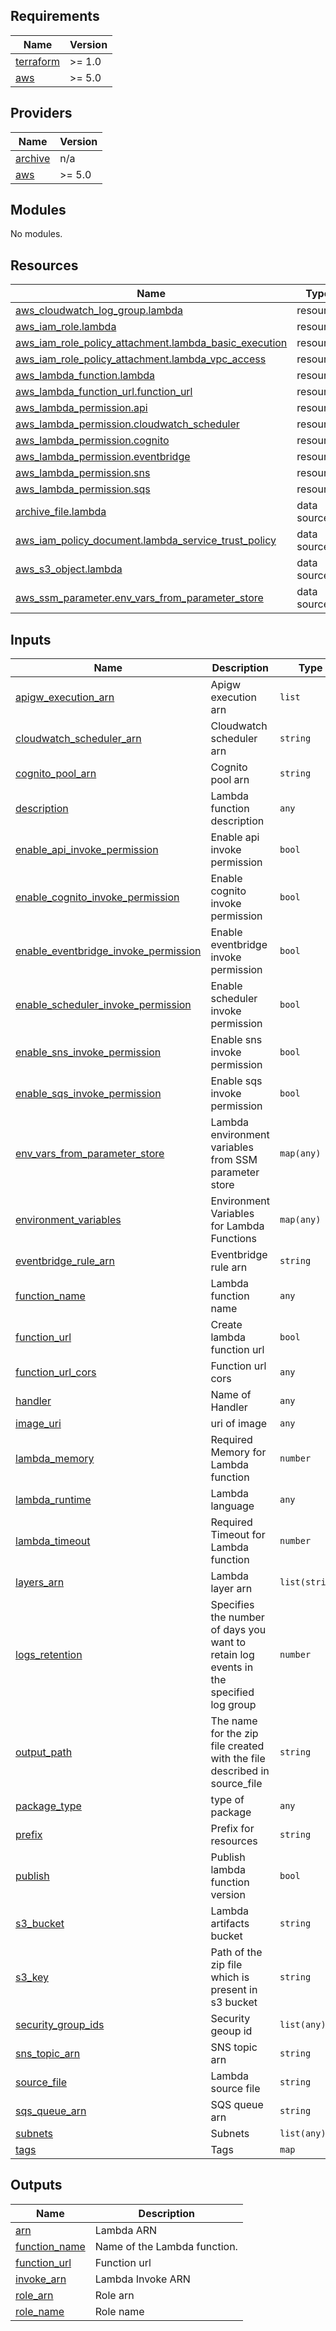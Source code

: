 ## Requirements

| Name | Version |
|------|---------|
| <a name="requirement_terraform"></a> [terraform](#requirement\_terraform) | >= 1.0 |
| <a name="requirement_aws"></a> [aws](#requirement\_aws) | >= 5.0 |

## Providers

| Name | Version |
|------|---------|
| <a name="provider_archive"></a> [archive](#provider\_archive) | n/a |
| <a name="provider_aws"></a> [aws](#provider\_aws) | >= 5.0 |

## Modules

No modules.

## Resources

| Name | Type |
|------|------|
| [aws_cloudwatch_log_group.lambda](https://registry.terraform.io/providers/hashicorp/aws/latest/docs/resources/cloudwatch_log_group) | resource |
| [aws_iam_role.lambda](https://registry.terraform.io/providers/hashicorp/aws/latest/docs/resources/iam_role) | resource |
| [aws_iam_role_policy_attachment.lambda_basic_execution](https://registry.terraform.io/providers/hashicorp/aws/latest/docs/resources/iam_role_policy_attachment) | resource |
| [aws_iam_role_policy_attachment.lambda_vpc_access](https://registry.terraform.io/providers/hashicorp/aws/latest/docs/resources/iam_role_policy_attachment) | resource |
| [aws_lambda_function.lambda](https://registry.terraform.io/providers/hashicorp/aws/latest/docs/resources/lambda_function) | resource |
| [aws_lambda_function_url.function_url](https://registry.terraform.io/providers/hashicorp/aws/latest/docs/resources/lambda_function_url) | resource |
| [aws_lambda_permission.api](https://registry.terraform.io/providers/hashicorp/aws/latest/docs/resources/lambda_permission) | resource |
| [aws_lambda_permission.cloudwatch_scheduler](https://registry.terraform.io/providers/hashicorp/aws/latest/docs/resources/lambda_permission) | resource |
| [aws_lambda_permission.cognito](https://registry.terraform.io/providers/hashicorp/aws/latest/docs/resources/lambda_permission) | resource |
| [aws_lambda_permission.eventbridge](https://registry.terraform.io/providers/hashicorp/aws/latest/docs/resources/lambda_permission) | resource |
| [aws_lambda_permission.sns](https://registry.terraform.io/providers/hashicorp/aws/latest/docs/resources/lambda_permission) | resource |
| [aws_lambda_permission.sqs](https://registry.terraform.io/providers/hashicorp/aws/latest/docs/resources/lambda_permission) | resource |
| [archive_file.lambda](https://registry.terraform.io/providers/hashicorp/archive/latest/docs/data-sources/file) | data source |
| [aws_iam_policy_document.lambda_service_trust_policy](https://registry.terraform.io/providers/hashicorp/aws/latest/docs/data-sources/iam_policy_document) | data source |
| [aws_s3_object.lambda](https://registry.terraform.io/providers/hashicorp/aws/latest/docs/data-sources/s3_object) | data source |
| [aws_ssm_parameter.env_vars_from_parameter_store](https://registry.terraform.io/providers/hashicorp/aws/latest/docs/data-sources/ssm_parameter) | data source |

## Inputs

| Name | Description | Type | Default | Required |
|------|-------------|------|---------|:--------:|
| <a name="input_apigw_execution_arn"></a> [apigw\_execution\_arn](#input\_apigw\_execution\_arn) | Apigw execution arn | `list` | `[]` | no |
| <a name="input_cloudwatch_scheduler_arn"></a> [cloudwatch\_scheduler\_arn](#input\_cloudwatch\_scheduler\_arn) | Cloudwatch scheduler arn | `string` | `""` | no |
| <a name="input_cognito_pool_arn"></a> [cognito\_pool\_arn](#input\_cognito\_pool\_arn) | Cognito pool arn | `string` | `""` | no |
| <a name="input_description"></a> [description](#input\_description) | Lambda function description | `any` | `null` | no |
| <a name="input_enable_api_invoke_permission"></a> [enable\_api\_invoke\_permission](#input\_enable\_api\_invoke\_permission) | Enable api invoke permission | `bool` | `false` | no |
| <a name="input_enable_cognito_invoke_permission"></a> [enable\_cognito\_invoke\_permission](#input\_enable\_cognito\_invoke\_permission) | Enable cognito invoke permission | `bool` | `false` | no |
| <a name="input_enable_eventbridge_invoke_permission"></a> [enable\_eventbridge\_invoke\_permission](#input\_enable\_eventbridge\_invoke\_permission) | Enable eventbridge invoke permission | `bool` | `false` | no |
| <a name="input_enable_scheduler_invoke_permission"></a> [enable\_scheduler\_invoke\_permission](#input\_enable\_scheduler\_invoke\_permission) | Enable scheduler invoke permission | `bool` | `false` | no |
| <a name="input_enable_sns_invoke_permission"></a> [enable\_sns\_invoke\_permission](#input\_enable\_sns\_invoke\_permission) | Enable sns invoke permission | `bool` | `false` | no |
| <a name="input_enable_sqs_invoke_permission"></a> [enable\_sqs\_invoke\_permission](#input\_enable\_sqs\_invoke\_permission) | Enable sqs invoke permission | `bool` | `false` | no |
| <a name="input_env_vars_from_parameter_store"></a> [env\_vars\_from\_parameter\_store](#input\_env\_vars\_from\_parameter\_store) | Lambda environment variables from SSM parameter store | `map(any)` | `{}` | no |
| <a name="input_environment_variables"></a> [environment\_variables](#input\_environment\_variables) | Environment Variables for Lambda Functions | `map(any)` | `{}` | no |
| <a name="input_eventbridge_rule_arn"></a> [eventbridge\_rule\_arn](#input\_eventbridge\_rule\_arn) | Eventbridge rule arn | `string` | `""` | no |
| <a name="input_function_name"></a> [function\_name](#input\_function\_name) | Lambda function name | `any` | n/a | yes |
| <a name="input_function_url"></a> [function\_url](#input\_function\_url) | Create lambda function url | `bool` | `false` | no |
| <a name="input_function_url_cors"></a> [function\_url\_cors](#input\_function\_url\_cors) | Function url cors | `any` | `{}` | no |
| <a name="input_handler"></a> [handler](#input\_handler) | Name of Handler | `any` | `null` | no |
| <a name="input_image_uri"></a> [image\_uri](#input\_image\_uri) | uri of image | `any` | `null` | no |
| <a name="input_lambda_memory"></a> [lambda\_memory](#input\_lambda\_memory) | Required Memory for Lambda function | `number` | `128` | no |
| <a name="input_lambda_runtime"></a> [lambda\_runtime](#input\_lambda\_runtime) | Lambda language | `any` | `null` | no |
| <a name="input_lambda_timeout"></a> [lambda\_timeout](#input\_lambda\_timeout) | Required Timeout for Lambda function | `number` | `5` | no |
| <a name="input_layers_arn"></a> [layers\_arn](#input\_layers\_arn) | Lambda layer arn | `list(string)` | `null` | no |
| <a name="input_logs_retention"></a> [logs\_retention](#input\_logs\_retention) | Specifies the number of days you want to retain log events in the specified log group | `number` | `null` | no |
| <a name="input_output_path"></a> [output\_path](#input\_output\_path) | The name for the zip file created with the file described in source\_file | `string` | `""` | no |
| <a name="input_package_type"></a> [package\_type](#input\_package\_type) | type of package | `any` | `null` | no |
| <a name="input_prefix"></a> [prefix](#input\_prefix) | Prefix for resources | `string` | `""` | no |
| <a name="input_publish"></a> [publish](#input\_publish) | Publish lambda function version | `bool` | `false` | no |
| <a name="input_s3_bucket"></a> [s3\_bucket](#input\_s3\_bucket) | Lambda artifacts bucket | `string` | `""` | no |
| <a name="input_s3_key"></a> [s3\_key](#input\_s3\_key) | Path of the zip file which is present in s3 bucket | `string` | `""` | no |
| <a name="input_security_group_ids"></a> [security\_group\_ids](#input\_security\_group\_ids) | Security geoup id | `list(any)` | `null` | no |
| <a name="input_sns_topic_arn"></a> [sns\_topic\_arn](#input\_sns\_topic\_arn) | SNS topic arn | `string` | `""` | no |
| <a name="input_source_file"></a> [source\_file](#input\_source\_file) | Lambda source file | `string` | `""` | no |
| <a name="input_sqs_queue_arn"></a> [sqs\_queue\_arn](#input\_sqs\_queue\_arn) | SQS queue arn | `string` | `""` | no |
| <a name="input_subnets"></a> [subnets](#input\_subnets) | Subnets | `list(any)` | `null` | no |
| <a name="input_tags"></a> [tags](#input\_tags) | Tags | `map` | `{}` | no |

## Outputs

| Name | Description |
|------|-------------|
| <a name="output_arn"></a> [arn](#output\_arn) | Lambda ARN |
| <a name="output_function_name"></a> [function\_name](#output\_function\_name) | Name of the Lambda function. |
| <a name="output_function_url"></a> [function\_url](#output\_function\_url) | Function url |
| <a name="output_invoke_arn"></a> [invoke\_arn](#output\_invoke\_arn) | Lambda Invoke ARN |
| <a name="output_role_arn"></a> [role\_arn](#output\_role\_arn) | Role arn |
| <a name="output_role_name"></a> [role\_name](#output\_role\_name) | Role name |